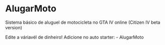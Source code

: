 # AlugarMoto
Sistema básico de aluguel de motocicleta no GTA IV online (Citizen IV beta version)

Edite a váriavél de dinheiro!
Adicione no auto starter: - AlugarMoto 

